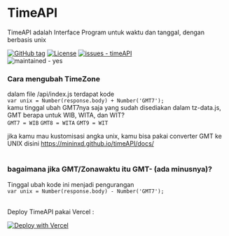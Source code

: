 # TimeAPI 
TimeAPI adalah Interface Program untuk waktu dan tanggal, dengan berbasis unix

[![GitHub tag](https://img.shields.io/github/tag/mininxd/timeAPI?include_prereleases=&sort=semver&color=blue)](https://github.com/mininxd/timeAPI/releases/)
[![License](https://img.shields.io/badge/License-MIT-blue)](https://github.com/mininxd/timeAPI/blob/main/LICENSE)
[![issues - timeAPI](https://img.shields.io/github/issues/mininxd/timeAPI)](https://github.com/mininxd/timeAPI/issues)
<br>
![maintained - yes](https://img.shields.io/badge/maintained-yes-blue)

### Cara mengubah TimeZone

dalam file /api/index.js terdapat kode<br>
`var unix = Number(response.body) + Number('GMT7');`<br>
kamu tinggal ubah GMT7nya saja yang sudah disediakan dalam tz-data.js,<br> GMT berapa untuk WIB, WITA, dan WIT?<br>
`GMT7 = WIB` `GMT8 = WITA` `GMT9 = WIT`<br>

jika kamu mau kustomisasi angka unix, kamu bisa pakai converter GMT ke UNIX disini
https://mininxd.github.io/timeAPI/docs/
<br>
<br>
### bagaimana jika GMT/Zonawaktu itu GMT- (ada minusnya)?
Tinggal ubah kode ini menjadi pengurangan<br>
`var unix = Number(response.body) - Number('GMT7');`

<br>
Deploy TimeAPI pakai Vercel :<br>

[![Deploy with Vercel](https://vercel.com/button)](https://vercel.com/new/clone?repository-url=https%3A%2F%2Fgithub.com%2Fmininxd%2FtimeAPI)
